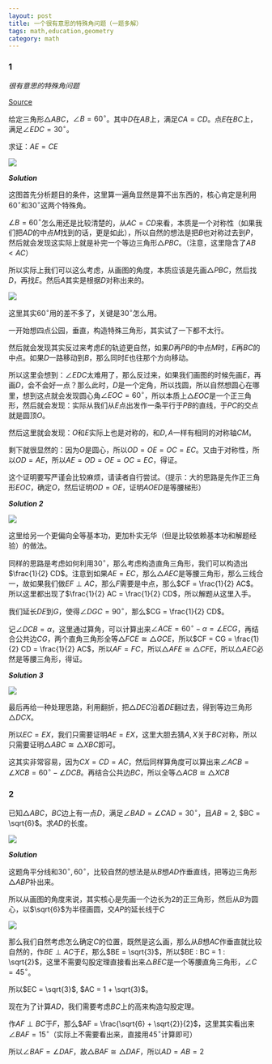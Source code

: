 ```yaml
---
layout: post 
title: 一个很有意思的特殊角问题（一题多解）
tags: math,education,geometry
category: math
---
```


### 1

*很有意思的特殊角问题*

[Source](https://www.bilibili.com/video/BV1Uhx7zLEfS/?spm_id_from=333.1365.list.card_archive.click&vd_source=2c3b1cf87d67c244536d57d4d5b68285)

给定三角形$\triangle ABC$，$\angle B = 60^\circ$。其中$D$在$AB$上，满足$CA = CD$。点$E$在$BC$上，满足$\angle EDC = 30^\circ$。

求证：$AE = CE$

![](https://crsando.github.io/images/2025-10-06/H-002.png)

***Solution***

这图首先分析题目的条件，这里算一遍角显然是算不出东西的，核心肯定是利用$60^\circ$和$30^\circ$这两个特殊角。

$\angle B = 60^\circ$怎么用还是比较清楚的，从$AC = CD$来看，本质是一个对称性（如果我们把$AD$的中点$M$找到的话，更是如此），所以自然的想法是把$B$也对称过去到$P$，然后就会发现这实际上就是补完一个等边三角形$\triangle PBC$。（注意，这里隐含了$AB < AC$）

所以实际上我们可以这么考虑，从画图的角度，本质应该是先画$\triangle PBC$，然后找$D$，再找$E$。然后$A$其实是根据$D$对称出来的。

![](https://crsando.github.io/images/2025-10-06/H-002-Ans.png)

这里其实$60^\circ$用的差不多了，关键是$30^\circ$怎么用。

一开始想四点公园，垂直，构造特殊三角形，其实试了一下都不太行。

然后就会发现其实反过来考虑$E$的轨迹更自然，如果$D$再$PB$的中点$M$时，$E$再$BC$的中点。如果$D$一路移动到$B$，那么同时$E$也往那个方向移动。

所以这里会想到：$\angle EDC$太难用了，那么反过来，如果我们画图的时候先画$E$，再画$D$，会不会好一点？那么此时，$D$是一个定角，所以找圆，所以自然想圆心在哪里，想到这点就会发现圆心角$\angle EOC = 60^\circ$，所以本质上$\triangle EOC$是一个正三角形，然后就会发现：实际从我们从$E$点出发作一条平行于$PB$的直线，于$PC$的交点就是圆顶$O$。

然后这里就会发现：$O$和$E$实际上也是对称的，和$D,A$一样有相同的对称轴$CM$。

剩下就很显然的：因为$O$是圆心，所以$OD = OE = OC = EC$。又由于对称性，所以$OD = AE$，所以$AE = OD = OE = OC = EC$，得证。

这个证明要写严谨会比较麻烦，请读者自行尝试。（提示：大的思路是先作正三角形$EOC$，确定$O$，然后证明$OD = OE$，证明$AOED$是等腰梯形）

***Solution 2***

![](https://crsando.github.io/images/2025-10-06/H-002-Ans-2.png)

这里给另一个更偏向全等基本功，更加朴实无华（但是比较依赖基本功和解题经验）的做法。

同样的思路是考虑如何利用$30^\circ$，那么考虑构造直角三角形，我们可以构造出$\frac{1}{2} CD$。注意到如果$AE = EC$，那么$\triangle AEC$是等腰三角形，那么三线合一，故如果我们做$EF \perp AC$，那么$F$需要是中点，那么$CF = \frac{1}{2} AC$。所以这里都出现了$\frac{1}{2} AC = \frac{1}{2} CD$，所以解题从这里入手。

我们延长$DE$到$G$，使得$\angle DGC = 90^\circ$，那么$CG = \frac{1}{2} CD$。

记$\angle DCB = \alpha$，这里通过算角，可以计算出来$\angle ACE = 60^\circ - \alpha = \angle ECG$，再结合公共边$CG$，两个直角三角形全等$\triangle FCE \cong \triangle GCE$，所以$CF = CG = \frac{1}{2} CD = \frac{1}{2} AC$，所以$AF = FC$，所以$\triangle AFE \cong \triangle CFE$，所以$\triangle AEC$必然是等腰三角形，得证。

***Solution 3***

![](https://crsando.github.io/images/2025-10-06/H-002-Ans-3.png)

最后再给一种处理思路，利用翻折，把$\triangle DEC$沿着$DE$翻过去，得到等边三角形$\triangle DCX$。

所以$EC = EX$，我们只需要证明$AE = EX$，这里大胆去猜$A,X$关于$BC$对称，所以只需要证明$\triangle ABC \cong \triangle XBC$即可。

这其实非常容易，因为$CX = CD = AC$，然后同样算角度可以算出来$\angle ACB = \angle XCB = 60^\circ - \angle DCB$。再结合公共边$BC$，所以全等$\triangle ACB \cong \triangle XCB$

### 2

已知$\triangle ABC$，$BC$边上有一点$D$，满足$\angle BAD = \angle CAD = 30^\circ$，且$AB = 2$, $BC = \sqrt{6}$。求$AD$的长度。

![](https://crsando.github.io/images/2025-10-06/H-003.png)

***Solution***

这题角平分线和$30^\circ, 60^\circ$，比较自然的想法是从$B$想$AD$作垂直线，把等边三角形$\triangle ABP$补出来。

所以从画图的角度来说，其实核心是先画一个边长为$2$的正三角形，然后从$B$为圆心，以$\sqrt{6}$为半径画圆，交$AP$的延长线于$C$

![](https://crsando.github.io/images/2025-10-06/H-003-Ans.png)

那么我们自然考虑怎么确定$C$的位置，既然是这么画，那么从$B$想$AC$作垂直就比较自然的，作$BE \perp AC$于$E$，那么$BE = \sqrt{3}$，所以$BE : BC = 1 : \sqrt{2}$，这里不需要勾股定理直接看出来$\triangle BEC$是一个等腰直角三角形，$\angle C = 45^\circ$。

所以$EC = \sqrt{3}$, $AC = 1 + \sqrt{3}$。

现在为了计算$AD$，我们需要考虑$BC$上的高来构造勾股定理。

作$AF \perp BC$于$F$，那么$AF = \frac{\sqrt{6} + \sqrt{2}}{2}$，这里其实看出来$\angle BAF = 15^\circ$（实际上不需要看出来，直接用$45^\circ$计算即可）

所以$\angle BAF = \angle DAF$，故$\triangle BAF \cong \triangle DAF$，所以$AD = AB = 2$